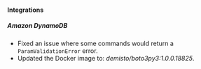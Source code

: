 
#### Integrations
##### Amazon DynamoDB
- Fixed an issue where some commands would return a `ParamValidationError` error.
- Updated the Docker image to: *demisto/boto3py3:1.0.0.18825*.
